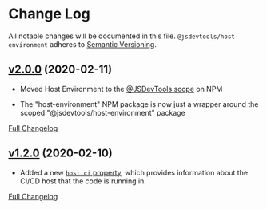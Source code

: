 Change Log
=======================================
All notable changes will be documented in this file.
`@jsdevtools/host-environment` adheres to [Semantic Versioning](http://semver.org/).


[v2.0.0](https://github.com/JS-DevTools/ono/tree/v2.0.0) (2020-02-11)
----------------------------------------------------------------------------------------------------

- Moved Host Environment to the [@JSDevTools scope](https://www.npmjs.com/org/jsdevtools) on NPM

- The "host-environment" NPM package is now just a wrapper around the scoped "@jsdevtools/host-environment" package


[Full Changelog](https://github.com/JS-DevTools/ono/compare/v1.2.0...v2.0.0)


[v1.2.0](https://github.com/JS-DevTools/ono/tree/v1.2.0) (2020-02-10)
----------------------------------------------------------------------------------------------------

- Added a new [`host.ci` property](README.md#hostci), which provides information about the CI/CD host that the code is running in.


[Full Changelog](https://github.com/JS-DevTools/ono/compare/v1.1.4...v1.2.0)
